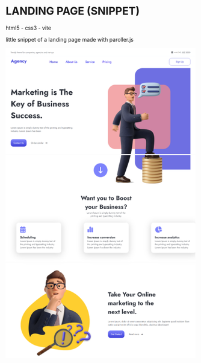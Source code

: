 # LANDING PAGE (SNIPPET)

html5 - css3 - vite

little snippet of a landing page made with paroller.js

![landing-snippet_1](./public/images/landing-snippet_1.png)
![landing-snippet_2](./public/images/landing-snippet_2.png)
![landing-snippet_3](./public/images/landing-snippet_3.png)